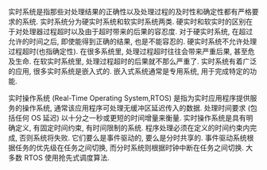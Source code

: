 
实时系统是指那些对处理结果的正确性以及处理过程的及时性和确定性都有严格要求的系统. 实时系统分为硬实时系统和软实时系统两类. 硬实时和软实时的区别在于对处理器过程超时以及由于超时带来的后果的容忍度. 对于硬实时系统, 在超过允许的时间之后, 即使能得到正确的结果, 也是不能容忍的. 硬实时系统不允许处理过程超时(也指确定性)​. 在很多系统里, 处理过程超时往往会带来严重后果, 甚至危及生命. 在软实时系统里, 处理过程超时的后果就不那么严重了. 实时系统有着广泛的应用, 很多实时系统是嵌入式的. 嵌入式系统通常是专用系统, 用于完成特定的功能.

实时操作系统 (Real-Time Operating System,RTOS) 是指为实时应用程序提供服务的操作系统, 通常该应用程序可处理无缓冲区延迟传入的数据. 处理时间要求 (包括任何 OS 延迟) 以十分之一秒或更短的时间增量来衡量. 实时操作系统是具有明确定义, 有固定时间约束, 有时间限制的系统. 程序处理必须在定义的时间约束内完成, 否则系统将失败. 它们要么是事件驱动的, 要么是分时共享的. 事件驱动系统根据任务的优先级在任务之间切换, 而分时系统则根据时钟中断在任务之间切换. 大多数 RTOS 使用抢先式调度算法.
